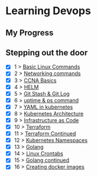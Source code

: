 # Learning Devops 

## My Progress

## Stepping out the door

- [x]  1 > [Basic Linux Commands](Progress/001/Readme.md)
- [x]  2 > [Networking commands](Progress/002/Readme.md)
- [x]  3 > [CCNA Basics](Progress/003/Readme.md)
- [x]  4 > [HELM](Progress/004/Readme.md)
- [x]  5 > [Git Stash & Git Log](Progress/005/Readme.md)
- [x]  6 > [uptime & ps command](Progress/006/Readme.md)
- [x]  7 > [YAML in kubernetes](Progress/007/Readme.md)
- [x]  8 > [Kubernetes Architecture](Progress/008/Readme.md)
- [x]  9 > [Infrastructure as Code](Progress/009/Readme.md)
- [x]  10 > [Terraform](Progress/010/Readme.md)
- [x]  11 > [Terraform Continued](Progress/011/Readme.md)
- [x]  12 > [Kubernetes Namespaces](Progress/012/Readme.md)
- [x]  13 > [Golang](Progress/013/Readme.md)
- [x]  14 > [Linux Crontabs](Progress/014/Readme.md)
- [x]  15 > [Golang continued](Progress/015/Readme.md)
- [x]  16 > [Creating docker images](Progress/016/Readme.md)

